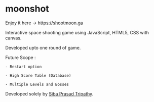 # moonshot
Enjoy it here -> https://shootmoon.ga

Interactive space shooting game using JavaScript, HTML5, CSS with canvas.

Developed upto one round of game.

Future Scope :

	- Restart option
	
	- High Score Table (Database)
	
	- Multiple Levels and Bosses
	
Developed solely by [Siba Prasad Tripathy](linkedin.com/in/siba-prasad-tripathy).

